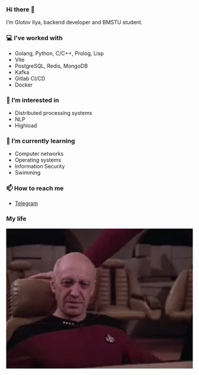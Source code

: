 ### Hi there 👋
I’m Glotov Ilya, backend developer and BMSTU student.

### 💻 I've worked with
- Golang, Python, C/C++, Prolog, Lisp
- Vite 
- PostgreSQL, Redis, MongoDB
- Kafka
- Gitlab CI/CD
- Docker

### 👀 I’m interested in
- Distributed processing systems
- NLP
- Highload
  
### 🌱 I’m currently learning
- Computer networks
- Operating systems
- Information Security
- Swimming

### 📫 How to reach me
- [Telegram](https://t.me/erlendums)

### My life
![](https://github.com/Erlendum/Erlendum/blob/main/sticker.gif)
